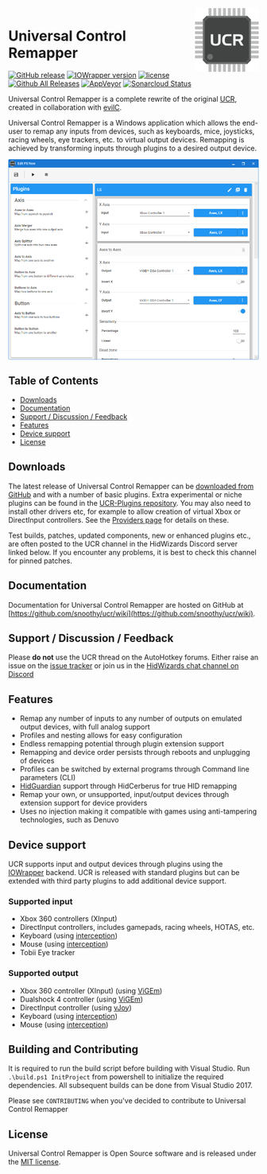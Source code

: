 <img src="icon.png" align="right" />

# Universal Control Remapper
[![GitHub release](https://img.shields.io/badge/release-v0.9.0-blue.svg)](https://github.com/Snoothy/UCR/releases/tag/v0.9.0) [![IOWrapper version](https://img.shields.io/badge/IOWrapper-v0.11.2-blue.svg)](https://github.com/evilC/IOWrapper) [![license](https://img.shields.io/github/license/snoothy/ucr.svg)](https://github.com/Snoothy/UCR/blob/master/LICENSE) [![Github All Releases](https://img.shields.io/github/downloads/snoothy/ucr/total.svg)](https://github.com/Snoothy/UCR/releases) [![AppVeyor](https://ci.appveyor.com/api/projects/status/github/Snoothy/UCR?svg=true)](https://ci.appveyor.com/project/Snoothy/ucr) [![Sonarcloud Status](https://sonarcloud.io/api/project_badges/measure?project=Snoothy_UCR&metric=alert_status)](https://sonarcloud.io/dashboard?id=Snoothy_UCR)

Universal Control Remapper is a complete rewrite of the original [UCR](https://github.com/evilC/UCR), created in collaboration with [evilC](https://github.com/evilC/).

Universal Control Remapper is a Windows application which allows the end-user to remap any inputs from devices, such as keyboards, mice, joysticks, racing wheels, eye trackers, etc. to virtual output devices. Remapping is achieved by transforming inputs through plugins to a desired output device.

<img src="Screenshot.png" align="center" />

## Table of Contents ##

- [Downloads](#downloads)
- [Documentation](#documentation)
- [Support / Discussion / Feedback](#support--discussion--feedback)
- [Features](#features)
- [Device support](#device-support)
- [License](#license)



## Downloads ##

The latest release of Universal Control Remapper can be [downloaded from GitHub](https://github.com/snoothy/ucr/releases) and with a number of basic plugins. Extra experimental or niche plugins can be found in the [UCR-Plugins repository](https://github.com/HidWizards/UCR-Plugins).
You may also need to install other drivers etc, for example to allow creation of virtual Xbox or DirectInput controllers. See the [Providers page](https://github.com/Snoothy/UCR/wiki/Core-Providers) for details on these.

Test builds, patches, updated components, new or enhanced plugins etc., are often posted to the UCR channel in the HidWizards Discord server linked below. If you encounter any problems, it is best to check this channel for pinned patches.



## Documentation ##

Documentation for Universal Control Remapper are hosted on GitHub at [https://github.com/snoothy/ucr/wiki](https://github.com/snoothy/ucr/wiki).



## Support / Discussion / Feedback

Please **do not** use the UCR thread on the AutoHotkey forums. Either raise an issue on the [issue tracker](https://github.com/Snoothy/UCR/issues) or join us in the [HidWizards chat channel on Discord](https://discord.gg/MmnhQYQ)



## Features ##

- Remap any number of inputs to any number of outputs on emulated output devices, with full analog support
- Profiles and nesting allows for easy configuration 
- Endless remapping potential through plugin extension support
- Remapping and device order persists through reboots and unplugging of devices
- Profiles can be switched by external programs through Command line parameters (CLI)
- [HidGuardian](https://github.com/nefarius/ViGEm/tree/master/Sys/HidGuardian) support through HidCerberus for true HID remapping 
- Remap your own, or unsupported, input/output devices through extension support for device providers
- Uses no injection making it compatible with games using anti-tampering technologies, such as Denuvo



## Device support ##

UCR supports input and output devices through plugins using the [IOWrapper](https://github.com/evilC/IOWrapper) backend. UCR is released with standard plugins but can be extended with third party plugins to add additional device support.

### Supported input ###

- Xbox 360 controllers (XInput)
- DirectInput controllers, includes gamepads, racing wheels, HOTAS, etc.
- Keyboard (using [interception](https://github.com/oblitum/Interception))
- Mouse (using [interception](https://github.com/oblitum/Interception))
- Tobii Eye tracker

### Supported output ###

- Xbox 360 controller (XInput) (using [ViGEm](https://github.com/nefarius/ViGEm))
- Dualshock 4 controller (using [ViGEm](https://github.com/nefarius/ViGEm))
- DirectInput controller (using [vJoy](https://github.com/shauleiz/vJoy))
- Keyboard (using [interception](https://github.com/oblitum/Interception))
- Mouse (using [interception](https://github.com/oblitum/Interception))

## Building and Contributing ##
It is required to run the build script before building with Visual Studio. Run `.\build.ps1 InitProject` from powershell to initialize the required dependencies. All subsequent builds can be done from Visual Studio 2017.

Please see  `CONTRIBUTING` when you've decided to contribute to Universal Control Remapper

## License ##

Universal Control Remapper is Open Source software and is released under the [MIT license](https://github.com/Snoothy/UCR/blob/master/LICENSE). 
